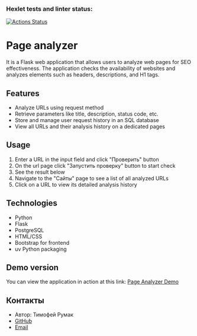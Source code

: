 ### Hexlet tests and linter status:
[![Actions Status](https://github.com/Tve1n/python-project-83/actions/workflows/hexlet-check.yml/badge.svg)](https://github.com/Tve1n/python-project-83/actions)

# Page analyzer

It is a Flask web application that allows users to analyze web pages for SEO effectiveness. The application checks the availability of websites and analyzes elements such as headers, descriptions, and H1 tags.

## Features

- Analyze URLs using request method
- Retrieve parameters like title, description, status code, etc.
- Store and manage user request history in an SQL database
- View all URLs and their analysis history on a dedicated pages

## Usage

1. Enter a URL in the input field and click "Проверить" button
3. On the url page click "Запустить проверку" button to start check
4. See the result below
5. Navigate to the "Сайты" page to see a list of all analyzed URLs
6. Click on a URL to view its detailed analysis history


## Technologies

- Python
- Flask
- PostgreSQL
- HTML/CSS
- Bootstrap for frontend
- uv Python packaging

## Demo version
You can view the application in action at this link:
[Page Analyzer Demo](https://python-project-83-k83z.onrender.com/)


## Контакты
- Автор: Тимофей Румак
- [GitHub](https://github.com/Tve1n)
- [Email](timarumak@gmail.com)